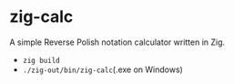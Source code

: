 # zig-calc

A simple Reverse Polish notation calculator written in Zig.

 - `zig build`
 - `./zig-out/bin/zig-calc`(.exe on Windows)